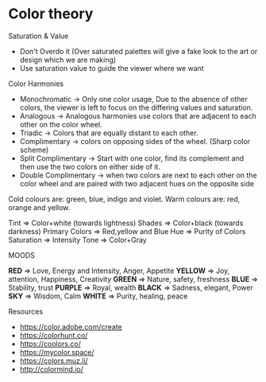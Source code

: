 # Color theory

Saturation & Value

- Don't Overdo it (Over saturated palettes will give a fake look to the art or design which we are making)
- Use saturation value to guide the viewer where we want

Color Harmonies

- Monochromatic -> Only one color usage, Due to the absence of other colors, the viewer is left to focus on the differing values and saturation.
- Analogous -> Analogous harmonies use colors that are adjacent to each other on the color wheel.
- Triadic -> Colors that are equally distant to each other. 
- Complimentary -> colors on opposing sides of the wheel.   (Sharp color scheme)
- Split Complimentary -> Start with one color, find its complement and then use the two colors on either side of it.
- Double Complimentary ->  when two colors are next to each other on the color wheel and are paired with two adjacent hues on the opposite side


Cold colours are: green, blue, indigo and violet. Warm colours are: red, orange and yellow.

Tint => Color+white (towards lightness)
Shades => Color+black (towards darkness)
Primary Colors => Red,yellow and Blue
Hue => Purity of Colors
Saturation => Intensity
Tone => Color+Gray


MOODS

**RED** => Love, Energy and Intensity, Anger, Appetite
**YELLOW** => Joy, attention, Happiness, Creativity
**GREEN** => Nature, safety, freshness
**BLUE** => Stability, trust
**PURPLE** => Royal, wealth
**BLACK** => Sadness, elegant, Power
**SKY** => Wisdom, Calm
**WHITE** => Purity, healing, peace


Resources

- https://color.adobe.com/create
- https://colorhunt.co/
- https://coolors.co/
- https://mycolor.space/
- https://colors.muz.li/
- http://colormind.io/
